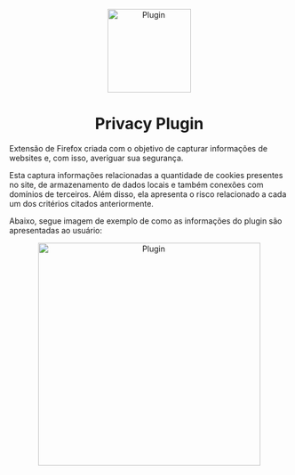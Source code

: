 <p align="center">
  <img src="https://user-images.githubusercontent.com/49655939/173253565-2ddf7b2d-70d3-41a7-89a9-bfc404853a46.png" alt="Plugin" width = "150"/>
  <h1 align="center">Privacy Plugin</h1>
</p>

Extensão de Firefox criada com o objetivo de capturar informações de websites e, com isso, averiguar sua segurança.

Esta captura informações relacionadas a quantidade de cookies presentes no site, de armazenamento de dados locais e também conexões com domínios de terceiros. Além disso, ela apresenta o risco relacionado a cada um dos critérios citados anteriormente.

Abaixo, segue imagem de exemplo de como as informações do plugin são apresentadas ao usuário:

<p align="center">
  <img src="https://user-images.githubusercontent.com/49655939/173253525-d8199221-2fe2-42f4-8d07-6ff9168c8b3b.png" alt="Plugin" width = "400"/>
</p>  
